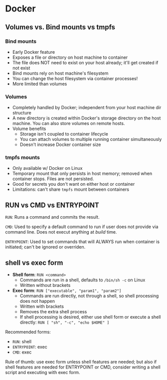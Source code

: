 # Docker

## Volumes vs. Bind mounts vs tmpfs

### Bind mounts
- Early Docker feature
- Exposes a file or directory on host machine to container
- The file does NOT need to exist on your host already; it'll get created if not exist
- Bind mounts rely on host machine's filesystem
- You can change the host filesystem via container processes!
- More limited than volumes

### Volumes

- Completely handled by Docker; independent from your host machine dir structure
- A new directory is created within Docker's storage directory on the host machine. You can also store volumes on remote hosts.
- Volume benefits
  - Storage isn't coupled to container lifecycle
  - You can attach volumes to multiple running container simultaneously
  - Doesn't increase Docker container size

### tmpfs mounts

- Only available w/ Docker on Linux
- Temporary mount that only persists in host memory; removed when container stops. Files are not persisted.
- Good for secrets you don't want on either host or container
- Limitations: can't share `tmpfs` mount between containers

## RUN vs CMD vs ENTRYPOINT

`RUN`: Runs a command and commits the result.

`CMD`: Used to specify a default command to run if user does not provide via command line. Does not execut anything at *build* time.

`ENTRYPOINT`: Used to set commands that will ALWAYS run when container is initiated; can't be ignored or overriden.

## shell vs exec form

- **Shell form**: `RUN <command>`
  - Commands are run in a shell, defaults to `/bin/sh -c` on Linux
  - Written without brackets
- **Exec form**: `RUN ["executable", "param1", "param2"]`
  - Commands are run directly, not through a shell, so shell processing does not happen
  - Written with brackets
  - Removes the extra shell process
  - If shell processing is desired, either use shell form or execute a shell directly: `RUN [ "sh", "-c", "echo $HOME" ]`

Recommended forms:
- `RUN`: shell
- `ENTRYPOINT`: exec
- `CMD`: exec

Rule of thumb: use exec form unless shell features are needed; but also if shell features are needed for ENTRYPOINT or CMD, consider writing a shell script and executing with exec form.